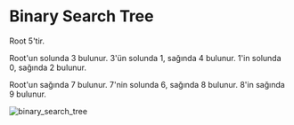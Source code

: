 # Binary Search Tree
Root 5'tir. 

Root'un solunda 3 bulunur.
3'ün solunda 1, sağında 4 bulunur.
1'in solunda 0, sağında 2 bulunur. 

Root'un sağında 7 bulunur.
7'nin solunda 6, sağında 8 bulunur.
8'in sağında 9 bulunur. 


![binary_search_tree](https://user-images.githubusercontent.com/103542855/164555168-440b79bf-91d7-47cc-906d-83d8dc798a67.jpg)

